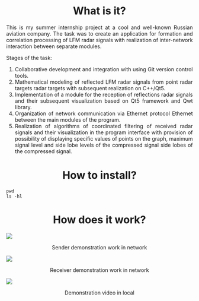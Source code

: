 <h1 align="center">What is it?</h1>
<p align="justify">This is my summer internship project at a cool and well-known Russian aviation company. The task was to create an application for formation and correlation processing of LFM radar signals with realization of inter-network interaction between separate modules.</p>

<p align="justify">Stages of the task:</p>
<ol>
  <li align="justify">Collaborative development and integration with using Git version control tools.</li>
  <li align="justify">Mathematical modeling of reflected LFM radar signals from point radar targets radar targets with subsequent realization on C++/Qt5.</li>
  <li align="justify">Implementation of a module for the reception of reflections radar signals and their subsequent visualization based on Qt5 framework and Qwt library.</li>
  <li align="justify">Organization of network communication via Ethernet protocol Ethernet between the main modules of the program.</li>
  <li align="justify">Realization of algorithms of coordinated filtering of received radar signals and their visualization in the program interface with provision of possibility of displaying specific values of points on the graph, maximum signal level and side lobe levels of the compressed signal side lobes of the compressed signal.</li>
</ol>

<h1 align="center">How to install?</h1>

```console
pwd
ls -hl
```

<h1 align="center">How does it work?</h1>

<img src="https://user-images.githubusercontent.com/59083480/255423011-33064b57-adb7-4ae7-bb6a-51a10a7c6ac2.png">
<p align="center">Sender demonstration work in network</p>

<img src="https://user-images.githubusercontent.com/59083480/255423013-1ed6e458-b671-4723-b95a-0fa298eda371.png">
<p align="center">Receiver demonstration work in network</p>

<img src="https://user-images.githubusercontent.com/59083480/255423725-f32a0db8-7cee-4d99-809b-855846bcc46a.mp4">
<p align="center">Demonstration video in local</p>
